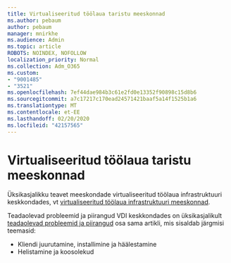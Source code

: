```yaml
---
title: Virtualiseeritud töölaua taristu meeskonnad
ms.author: pebaum
author: pebaum
manager: mnirkhe
ms.audience: Admin
ms.topic: article
ROBOTS: NOINDEX, NOFOLLOW
localization_priority: Normal
ms.collection: Adm_O365
ms.custom:
- "9001485"
- "3521"
ms.openlocfilehash: 7ef44dae984b3c61e2fd0e13352f90898c15d8b6
ms.sourcegitcommit: a7c17217c170ead24571421baaf5a14f1525b1a6
ms.translationtype: MT
ms.contentlocale: et-EE
ms.lasthandoff: 02/20/2020
ms.locfileid: "42157565"
---
```

# <a name="teams-for-virtualized-desktop-infrastructure"></a>Virtualiseeritud töölaua taristu meeskonnad

Üksikasjalikku teavet meeskondade virtualiseeritud töölaua infrastruktuuri keskkondades, vt [virtualiseeritud töölaua infrastruktuuri meeskonnad](https://docs.microsoft.com/en-us/microsoftteams/teams-for-vdi).

Teadaolevad probleemid ja piirangud VDI keskkondades on üksikasjalikult [teadaolevad probleemid ja piirangud](https://docs.microsoft.com/en-us/microsoftteams/teams-for-vdi#known-issues-and-limitations) osa sama artikli, mis sisaldab järgmisi teemasid:
 - Kliendi juurutamine, installimine ja häälestamine
 - Helistamine ja koosolekud